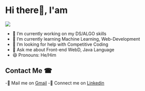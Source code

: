 # Hi there👋, I'am

![](Adobe_Post_20201008_0153250.7253986950021685.png)

- 🔭 I’m currently working on my DS/ALGO skills
- 🌱 I’m currently learning Machine Learning, Web-Development
- 🤔 I’m looking for help with Competitive Coding
- 💬 Ask me about Front-end WebD, Java Language 
- 😄 Pronouns: He/Him

## Contact Me ☎
 -📧 Mail me on [Gmail](mailto:28varun28pp@gmail.com)
 -🔗 Connect me on [Linkedin](https://www.linkedin.com/in/varun-verma-a-budding-engineer/)
